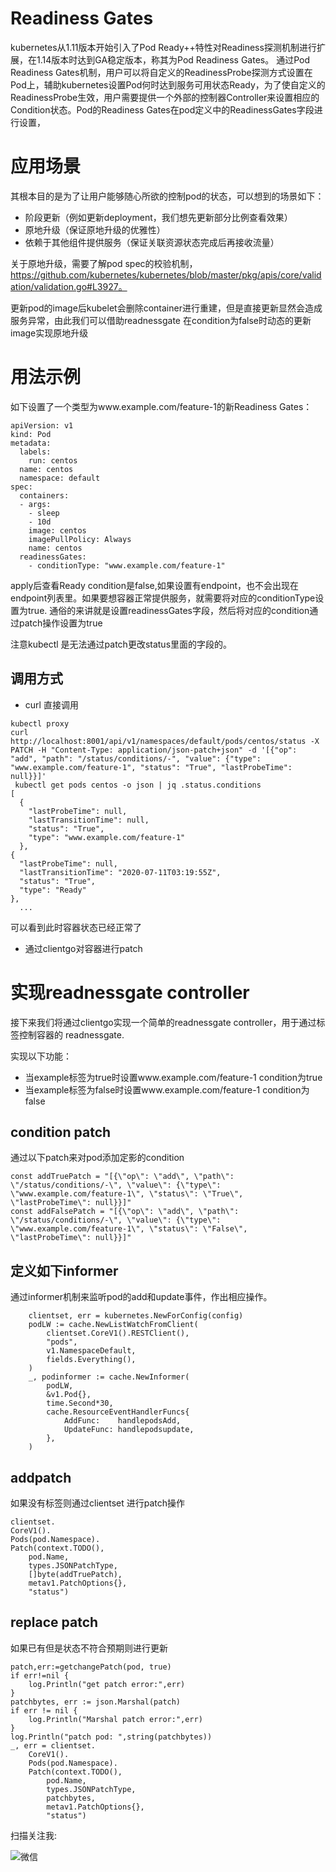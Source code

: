 # Readiness Gates

kubernetes从1.11版本开始引入了Pod Ready++特性对Readiness探测机制进行扩展，在1.14版本时达到GA稳定版本，称其为Pod Readiness Gates。
通过Pod Readiness Gates机制，用户可以将自定义的ReadinessProbe探测方式设置在Pod上，辅助kubernetes设置Pod何时达到服务可用状态Ready，为了使自定义的ReadinessProbe生效，用户需要提供一个外部的控制器Controller来设置相应的Condition状态。Pod的Readiness Gates在pod定义中的ReadinessGates字段进行设置，

# 应用场景

其根本目的是为了让用户能够随心所欲的控制pod的状态，可以想到的场景如下：

- 阶段更新（例如更新deployment，我们想先更新部分比例查看效果）
- 原地升级（保证原地升级的优雅性）
- 依赖于其他组件提供服务（保证关联资源状态完成后再接收流量）

关于原地升级，需要了解pod spec的校验机制，
https://github.com/kubernetes/kubernetes/blob/master/pkg/apis/core/validation/validation.go#L3927。

更新pod的image后kubelet会删除container进行重建，但是直接更新显然会造成服务异常，由此我们可以借助readnessgate 在condition为false时动态的更新image实现原地升级

# 用法示例

如下设置了一个类型为www.example.com/feature-1的新Readiness Gates：

```
apiVersion: v1
kind: Pod
metadata:
  labels:
    run: centos
  name: centos
  namespace: default
spec:
  containers:
  - args:
    - sleep
    - 10d
    image: centos
    imagePullPolicy: Always
    name: centos
  readinessGates:
    - conditionType: "www.example.com/feature-1"
```

apply后查看Ready condition是false,如果设置有endpoint，也不会出现在endpoint列表里。如果要想容器正常提供服务，就需要将对应的conditionType设置为true.
通俗的来讲就是设置readinessGates字段，然后将对应的condition通过patch操作设置为true

注意kubectl 是无法通过patch更改status里面的字段的。

## 调用方式

- curl 直接调用

```
kubectl proxy
curl http://localhost:8001/api/v1/namespaces/default/pods/centos/status -X PATCH -H "Content-Type: application/json-patch+json" -d '[{"op": "add", "path": "/status/conditions/-", "value": {"type": "www.example.com/feature-1", "status": "True", "lastProbeTime": null}}]'
 kubectl get pods centos -o json | jq .status.conditions
[
  {
    "lastProbeTime": null,
    "lastTransitionTime": null,
    "status": "True",
    "type": "www.example.com/feature-1"
  },
{
  "lastProbeTime": null,
  "lastTransitionTime": "2020-07-11T03:19:55Z",
  "status": "True",
  "type": "Ready"
},
  ...
```

可以看到此时容器状态已经正常了

- 通过clientgo对容器进行patch


# 实现readnessgate controller

接下来我们将通过clientgo实现一个简单的readnessgate controller，用于通过标签控制容器的 readnessgate.

实现以下功能：

- 当example标签为true时设置www.example.com/feature-1 condition为true
- 当example标签为false时设置www.example.com/feature-1 condition为false

## condition patch


通过以下patch来对pod添加定影的condition
```
const addTruePatch = "[{\"op\": \"add\", \"path\": \"/status/conditions/-\", \"value\": {\"type\": \"www.example.com/feature-1\", \"status\": \"True\", \"lastProbeTime\": null}}]"
const addFalsePatch = "[{\"op\": \"add\", \"path\": \"/status/conditions/-\", \"value\": {\"type\": \"www.example.com/feature-1\", \"status\": \"False\", \"lastProbeTime\": null}}]"
```


## 定义如下informer

通过informer机制来监听pod的add和update事件，作出相应操作。

```
	clientset, err = kubernetes.NewForConfig(config)
	podLW := cache.NewListWatchFromClient(
		clientset.CoreV1().RESTClient(),
		"pods",
		v1.NamespaceDefault,
		fields.Everything(),
	)
	_, podinformer := cache.NewInformer(
		podLW,
		&v1.Pod{},
		time.Second*30,
		cache.ResourceEventHandlerFuncs{
			AddFunc:    handlepodsAdd,
			UpdateFunc: handlepodsupdate,
		},
	)
```

## addpatch

如果没有标签则通过clientset 进行patch操作

```
clientset.
CoreV1().
Pods(pod.Namespace).
Patch(context.TODO(),
    pod.Name,
    types.JSONPatchType,
    []byte(addTruePatch),
    metav1.PatchOptions{},
    "status")
```

## replace patch

如果已有但是状态不符合预期则进行更新

```
patch,err:=getchangePatch(pod, true)
if err!=nil {
    log.Println("get patch error:",err)
}
patchbytes, err := json.Marshal(patch)
if err != nil {
    log.Println("Marshal patch error:",err)
}
log.Println("patch pod: ",string(patchbytes))
_, err = clientset.
    CoreV1().
    Pods(pod.Namespace).
    Patch(context.TODO(),
        pod.Name,
        types.JSONPatchType,
        patchbytes,
        metav1.PatchOptions{},
        "status")
```


扫描关注我:

![微信](http://img.rocdu.top/20200527/qrcode_for_gh_7457c3b1bfab_258.jpg)
